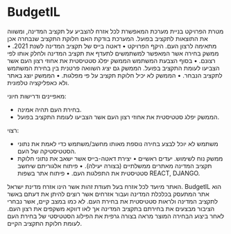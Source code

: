 # BudgetIL
מטרת הפרויקט
בניית מערכת המאפשרת לכל אזרח להצביע על תקציב המדינה, ומשווה את התוצאות לתקציב בפועל. המערכת בודקת האם חלוקת התקציב שנבחרה אכן מתאימה לרצון העם.
היקף הפרויקט
•	דאטה בייס של תקציב המדינה לשנת 2021.
•	ממשק בחירה אשר המאפשר למשתמשים לתעדף את תקציב המדינה ולחלק אותו לפי רצונם.
•	בסוף הצבעת המשתמש הממשק יפלג סטטיסטית את אחוזי רצון העם אשר הצביעו לעומת התקציב בפועל. הממשק גם יציג השוואה פרטנית בין בחירת המשתמש לתקציב הנבחר.
•	הממשק לא יכיל חלוקת תקציב על פי מפלגות.
•	הממשק יוצג באתר ולא כאפליקציה טלפונית.

מאפיינים ודרישות
חיוני:
- בחירת העם תהיה אמינה.
- הממשק יפלג סטטיסטית את אחוזי רצון העם אשר הצביעו לעומת התקציב בפועל.

רצוי:
- משתמש לא יוכל לבצע בחירה נוספת מאותו מחשב/משתמש כדי לאמת את נתוני הסטטיסטיקה של העם.
- ממשק נוח לשימוש.
יעדים ראשיים
•	יצירת דאטה-בייס אשר ישאב את נתוני חלוקת תקציב המדינה מאתרים ממשלתיים (בצורה יעילה).
•	פיתוח אלגוריתם שיחשב סטטיסטית את התפלגות העם.
•	פיתוח אתר בשפות REACT, DJANGO.


האתר מיועד לכל אזרח בעל תעודת זהות אשר הינו אזרח מדינת ישראל. BudgetIL הוא אתר המתעסק בכלכלת המדינה ועבור אזרחים אשר רוצים להיתן את דעתם באשר לתקציב המדינה ולראות סטטיסטית את בחירת העם. לא כמו במצב קיים, אשר נבחרי הציבור מבצעים את בחירתם בתקציב המדינה אך לאו דווקא משקפים את רצון העם. לאחר ביצוע הבחירה המוצר מראה בצורה גרפית את הפילוג הסטטיסטי של בחירת העם לעומת חלוקת התקציב הקיים.


